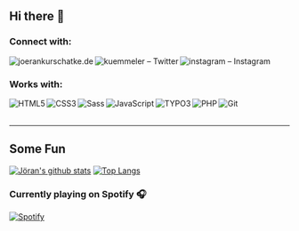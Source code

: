 ## Hi there 👋

### Connect with:
[<img align="left" alt="joerankurschatke.de" src="https://img.shields.io/badge/joerankurschatke.de%20-%20.svg?&style=for-the-badge&color=3fb5cc&labelColor=white" />][web]
[<img align="left" alt="kuemmeler – Twitter" src="https://img.shields.io/badge/@kuemmeler%20-%231DA1F2.svg?&style=for-the-badge&logo=Twitter&logoColor=white" />][twitter]
[<img align="left" alt="instagram – Instagram" src="https://img.shields.io/badge/@kuemmeler%20-%23E4405F.svg?&style=for-the-badge&logo=Instagram&logoColor=white" />][instagram]
<br />

### Works with:
<img align="left" alt="HTML5" src="https://img.shields.io/badge/html5%20-%23E34F26.svg?&style=for-the-badge&logo=html5&logoColor=white" />
<img align="left" alt="CSS3" src="https://img.shields.io/badge/css3%20-%231572B6.svg?&style=for-the-badge&logo=css3&logoColor=white"" />
<img align="left" alt="Sass" src="https://img.shields.io/badge/SASS%20-hotpink.svg?&style=for-the-badge&logo=SASS&logoColor=whit" />
<img align="left" alt="JavaScript" src="https://img.shields.io/badge/js%20-%23323330.svg?&style=for-the-badge&logo=javascript&logoColor=%23F7DF1E" />
<img align="left" alt="TYPO3" src="https://img.shields.io/badge/typo3%20-%23E34F26.svg?&style=for-the-badge&logo=typo3&logoColor=white&labelColor=FF8700&color=515151"/>
<img align="left" alt="PHP" src="https://img.shields.io/badge/php-%23777BB4.svg?&style=for-the-badge&logo=php&logoColor=white"/>
<img align="left" alt="Git" src="https://img.shields.io/badge/git%20-%23F05033.svg?&style=for-the-badge&logo=git&logoColor=white" />
<br />
<br />

---

## Some Fun

[![Jöran's github stats](https://github-readme-stats.vercel.app/api?username=machwatt&theme=vue&hide=contribs)](https://github.com/anuraghazra/github-readme-stats)
[![Top Langs](https://github-readme-stats.vercel.app/api/top-langs/?username=machwatt)](https://github.com/anuraghazra/github-readme-stats)

### Currently playing on Spotify 🎧
[![Spotify](https://spotify-currently-playing-rouge.vercel.app/api/spotify)](https://open.spotify.com/user/1121759856)

[web]: https://www.joerankurschatke.de
[twitter]: http://twitter.com/kuemmeler
[instagram]: http://instagram.com/kuemmeler
